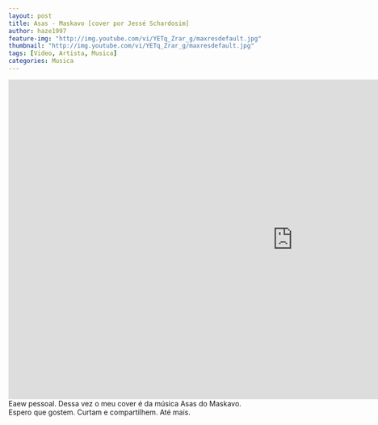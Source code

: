 ```yaml
---
layout: post
title: Asas - Maskavo [cover por Jessé Schardosim]
author: haze1997
feature-img: "http://img.youtube.com/vi/YETq_Zrar_g/maxresdefault.jpg"
thumbnail: "http://img.youtube.com/vi/YETq_Zrar_g/maxresdefault.jpg"
tags: [Video, Artista, Musica]
categories: Musica
---
```


<iframe width="1125" height="633" src="https://www.youtube.com/embed/YETq_Zrar_g" title="Asas Maskavo Cover por Jessé Schardosim" frameborder="0" allow="accelerometer; autoplay; clipboard-write; encrypted-media; gyroscope; picture-in-picture; web-share" allowfullscreen></iframe>  
Eaew pessoal. Dessa vez o meu cover é da música Asas do Maskavo. Espero que gostem. Curtam e compartilhem. Até mais.
